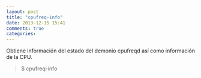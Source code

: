 ```yaml
---
layout: post
title: "cpufreq-info"
date: 2013-12-15 15:41
comments: true
categories: 
---
```

Obtiene información del estado del demonio cpufreqd así como información de la CPU.

>$ cpufreq-info

